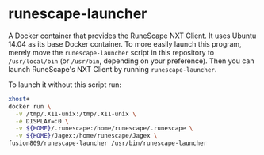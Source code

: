 # runescape-launcher
A Docker container that provides the RuneScape NXT Client. It uses Ubuntu 14.04 as its base Docker container. To more easily launch this program, merely move the `runescape-launcher` script in this repository to `/usr/local/bin` (or `/usr/bin`, depending on your preference). Then you can launch RuneScape's NXT Client by running `runescape-launcher`.

To launch it without this script run:

```bash
xhost+
docker run \
  -v /tmp/.X11-unix:/tmp/.X11-unix \
  -e DISPLAY=:0 \
  -v ${HOME}/.runescape:/home/runescape/.runescape \
  -v ${HOME}/Jagex:/home/runescape/Jagex \
fusion809/runescape-launcher /usr/bin/runescape-launcher
```

